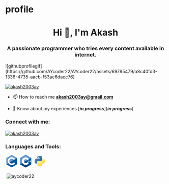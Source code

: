 # profile
<h1 align="center">Hi 👋, I'm Akash</h1>
<h3 align="center">A passionate programmer who tries every content available in internet.</h3>
![githubprofilegif](https://github.com/AYcoder22/AYcoder22/assets/69795479/a8c40fd3-1336-4735-aacb-f53ae6daec76)


<p align="left"> <a href="https://twitter.com/akash2003ay" target="blank"><img src="https://img.shields.io/twitter/follow/akash2003ay?logo=twitter&style=for-the-badge" alt="akash2003ay" /></a> </p>

- 📫 How to reach me **akash2003ay@gmail.com**

- 📄 Know about my experiences [___in progress___](___in progress___)

<h3 align="left">Connect with me:</h3>
<p align="left">
<a href="https://twitter.com/akash2003ay" target="blank"><img align="center" src="https://raw.githubusercontent.com/rahuldkjain/github-profile-readme-generator/master/src/images/icons/Social/twitter.svg" alt="akash2003ay" height="30" width="40" /></a>
</p>

<h3 align="left">Languages and Tools:</h3>
<p align="left"> <a href="https://www.cprogramming.com/" target="_blank" rel="noreferrer"> <img src="https://raw.githubusercontent.com/devicons/devicon/master/icons/c/c-original.svg" alt="c" width="40" height="40"/> </a> <a href="https://www.w3schools.com/cpp/" target="_blank" rel="noreferrer"> <img src="https://raw.githubusercontent.com/devicons/devicon/master/icons/cplusplus/cplusplus-original.svg" alt="cplusplus" width="40" height="40"/> </a> <a href="https://www.python.org" target="_blank" rel="noreferrer"> <img src="https://raw.githubusercontent.com/devicons/devicon/master/icons/python/python-original.svg" alt="python" width="40" height="40"/> </a> </p>

<p>&nbsp;<img align="center" src="https://github-readme-stats.vercel.app/api?username=aycoder22&show_icons=true&locale=en" alt="aycoder22" /></p>
